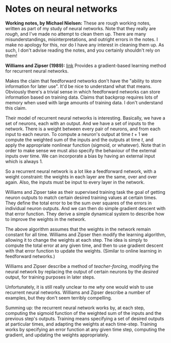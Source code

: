 # Notes on neural networks

**Working notes, by Michael Nielsen:** These are rough working notes,
written as part of my study of neural networks.  Note that they really
are _rough_, and I've made no attempt to clean them up.  There are
many misunderstandings, misinterpretations, and outright errors in the
notes.  I make no apology for this, nor do I have any interest in
cleaning them up. As such, I don't advise reading the notes, and you
certainly shouldn't rely on them!

**Williams and Zipser (1989):**
  [link](http://scholar.google.ca/scholar?cluster=1352799553544912946&hl=en&as_sdt=0,5)
  Provides a gradient-based learning method for recurrent neural
  networks.  
  
  Makes the claim that feedforward networks don't have the "ability to
  store information for later use".  It'd be nice to understand what
  that means.  Obviously there's a trivial sense in which feedforward
  networks can store information based on training data.  Claims that
  backprop requires lots of memory when used with large amounts of
  training data.  I don't understand this claim.
  
  Their model of recurrent neural networks is interesting.  Basically,
  we have a set of neurons, each with an output.  And we have a set of
  inputs to the network.  There is a weight between every pair of
  neurons, and from each input to each neuron.  To compute a neuron's
  output at time $t+1$ we compute the weighted sum of the inputs and
  the outputs at time $t$, and apply the appropriate nonlinear
  function (sigmoid, or whatever).  Note that in order to make sense
  we must also specify the behaviour of the external inputs over time.
  We can incorporate a bias by having an external input which is
  always $1$.
  
  So a recurrent neural network is a lot like a feedforward network,
  with a weight constraint: the weights in each layer are the same,
  over and over again.  Also, the inputs must be input to every layer
  in the network.
  
  Williams and Zipser take as their supervised training task the goal
  of getting neuron outputs to match certain desired training values
  at certain times.  They define the total error to be the sum over
  squares of the errors in individual neuron outputs.  And we can then
  do simple gradient descent with that error function.  They derive a
  simple dynamical system to describe how to improve the weights in
  the network.

  The above algorithm assumes that the weights in the network remain
  constant for all time.  Williams and Zipser then modify the learning
  algorithm, allowing it to change the weights at each step.  The idea
  is simply to compute the total error at any given time, and then to
  use gradient descent with that error function to update the weights.
  (Similar to online learning in feedforward networks.)
  
  Williams and Zipser describe a method of _teacher-forcing_,
  modifying the neural network by replacing the output of certain
  neurons by the _desired_ output, for training purposes in later
  steps.
  
  Unfortunately, it is still really unclear to me _why_ one would wish
  to use recurrent neural networks.  Williams and Zipser describe a
  number of examples, but they don't seem terribly compelling.
  
  Summing up: the recurrent neural network works by, at each step,
  computing the sigmoid function of the weighted sum of the inputs and
  the previous step's outputs.  Training means specifying a set of
  desired outputs at particular times, and adapting the weights at
  each time-step.  Training works by specifying an error function at
  any given time step, computing the gradient, and updating the
  weights appropriately.

